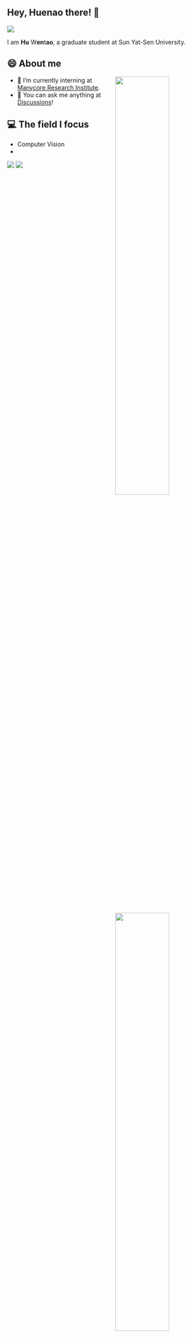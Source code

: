 ## Hey, Huenao there! :wave:

![](https://visitor-badge.glitch.me/badge?page_id=ValensHu.ValensHu)

I am **Hu** W**en**t**ao**, a graduate student at Sun Yat-Sen University.

## :smile: About me
[<img align="right" width="50%" src="https://github-readme-stats.vercel.app/api?username=Huenao&theme=dark&show_icons=true">](https://metrics.lecoq.io/Huenao#gh-dark-mode-only)
[<img align="right" width="50%" src="https://github-readme-stats.vercel.app/api?username=Huenao&show_icons=true">](https://metrics.lecoq.io/Huenao#gh-light-mode-only)


- :briefcase: I’m currently interning at [Manycore Research Institute](https://github.com/manycore-research/).
- :speech_balloon: You can ask me anything at [Discussions](https://github.com/Huenao/Huenao/discussions)!

## :computer: The field I focus
- Computer Vision
- 
[<img src="https://github-readme-stats.vercel.app/api/top-langs/?username=Huenao&show_icons=true">](https://metrics.lecoq.io/Huenao#gh-dark-mode-only)
[<img src="https://github-readme-stats.vercel.app/api/top-langs/?username=Huenao&show_icons=true">](https://metrics.lecoq.io/Huenao#gh-light-mode-only)
